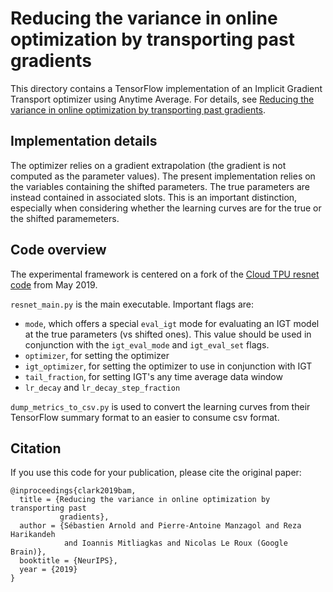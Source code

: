 # Reducing the variance in online optimization by transporting past gradients

This directory contains a TensorFlow implementation of an Implicit Gradient
Transport optimizer using Anytime Average. For details, see [Reducing the
variance in online optimization by transporting past gradients](https://arxiv.org/abs/1906.03532).

## Implementation details
The optimizer relies on a gradient extrapolation (the gradient is not computed
as the parameter values). The present implementation relies on the variables
containing the shifted parameters. The true parameters are instead contained in
associated slots. This is an important distinction, especially when considering
whether the learning curves are for the true or the shifted paramemeters.

## Code overview
The experimental framework is centered on a fork of the
[Cloud TPU resnet code](https://github.com/tensorflow/tpu/tree/master/models/official/resnet)
from May 2019.

`resnet_main.py` is the main executable. Important flags are:

* `mode`, which offers a special `eval_igt` mode for evaluating an IGT model at
the true parameters (vs shifted ones). This value should be used in conjunction
with the `igt_eval_mode` and `igt_eval_set` flags.
* `optimizer`, for setting the optimizer
* `igt_optimizer`, for setting the optimizer to use in conjunction with IGT
* `tail_fraction`, for setting IGT's any time average data window
* `lr_decay` and `lr_decay_step_fraction`

`dump_metrics_to_csv.py` is used to convert the learning curves from their
TensorFlow summary format to an easier to consume csv format.

## Citation
If you use this code for your publication, please cite the original paper:
```
@inproceedings{clark2019bam,
  title = {Reducing the variance in online optimization by transporting past
           gradients},
  author = {Sébastien Arnold and Pierre-Antoine Manzagol and Reza Harikandeh
            and Ioannis Mitliagkas and Nicolas Le Roux (Google Brain)},
  booktitle = {NeurIPS},
  year = {2019}
}
```
